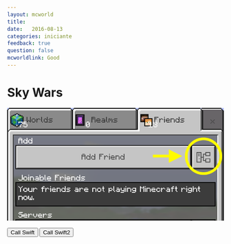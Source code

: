 ```yaml
---
layout: mcworld
title:  
date:   2016-08-13
categories: iniciante
feedback: true
question: false
mcworldlink: Good
---
```


# Sky Wars
![screenshot](/assets/images/addserver.png)  

<button onclick='callSwift.postContent("value", 2)'>Call Swift</button>
<button onclick='callSwift.postContentNumber("value", 2)'>Call Swift2</button>





